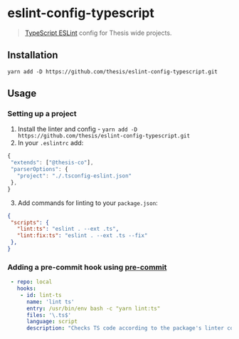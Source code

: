 # eslint-config-typescript

> [TypeScript ESLint](https://github.com/typescript-eslint/typescript-eslint) config for Thesis wide projects.

## Installation

`yarn add -D https://github.com/thesis/eslint-config-typescript.git`

## Usage

### Setting up a project

 1. Install the linter and config - `yarn add -D https://github.com/thesis/eslint-config-typescript.git`
 2. In your `.eslintrc` add:
 ```js
{
  "extends": ["@thesis-co"],
  "parserOptions": {
    "project": "./.tsconfig-eslint.json"
  },
}
 ```
 3. Add commands for linting to your `package.json`:
 ```json
{
  "scripts": {
    "lint:ts": "eslint . --ext .ts",
    "lint:fix:ts": "eslint . --ext .ts --fix"
  },
}
```

### Adding a pre-commit hook using [pre-commit](https://pre-commit.com)

```yaml
 - repo: local
   hooks:
    - id: lint-ts
      name: 'lint ts'
      entry: /usr/bin/env bash -c "yarn lint:ts"
      files: '\.ts$'
      language: script
      description: "Checks TS code according to the package's linter configuration"
```